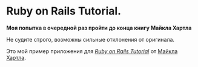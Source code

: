 # Ruby on Rails Tutorial.
**Моя попытка в очередной раз пройти до конца книгу Майкла Хартла**

Не судите строго, возможны сильные отклонения от оригинала.

Это мой пример приложения для
[*Ruby on Rails Tutorial*](http://railstutorial.org/)
от [Майкла Хартла](http://michaelhartl.com/).